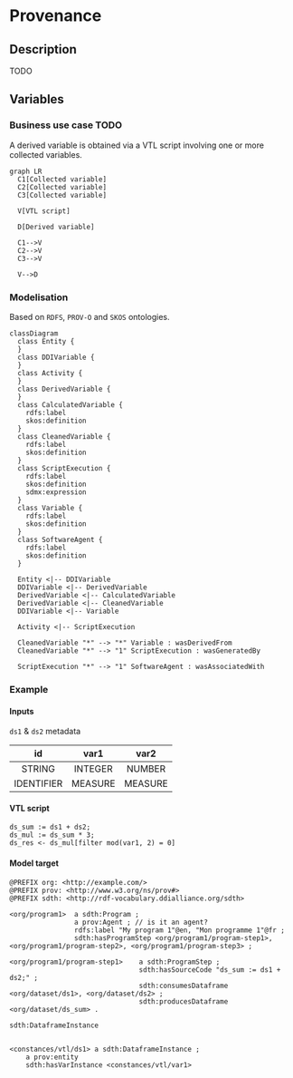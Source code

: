 # Provenance

## Description

TODO

## Variables

### Business use case TODO

A derived variable is obtained via a VTL script involving one or more collected variables.

```mermaid
graph LR
  C1[Collected variable]
  C2[Collected variable]
  C3[Collected variable]

  V[VTL script]

  D[Derived variable]

  C1-->V
  C2-->V
  C3-->V

  V-->D

```

### Modelisation

Based on `RDFS`, `PROV-O` and `SKOS` ontologies.

```mermaid
classDiagram
  class Entity {
  }
  class DDIVariable {
  }
  class Activity {
  }
  class DerivedVariable {
  }
  class CalculatedVariable {
    rdfs:label
    skos:definition
  }
  class CleanedVariable {
    rdfs:label
    skos:definition
  }
  class ScriptExecution {
    rdfs:label
    skos:definition
    sdmx:expression
  }
  class Variable {
    rdfs:label
    skos:definition
  }
  class SoftwareAgent {
    rdfs:label
    skos:definition
  }

  Entity <|-- DDIVariable
  DDIVariable <|-- DerivedVariable
  DerivedVariable <|-- CalculatedVariable
  DerivedVariable <|-- CleanedVariable
  DDIVariable <|-- Variable

  Activity <|-- ScriptExecution

  CleanedVariable "*" --> "*" Variable : wasDerivedFrom
  CleanedVariable "*" --> "1" ScriptExecution : wasGeneratedBy

  ScriptExecution "*" --> "1" SoftwareAgent : wasAssociatedWith
```

### Example

#### Inputs

`ds1` & `ds2` metadata

|id|var1|var2|
|:-:|:-:|:-:|
|STRING|INTEGER|NUMBER|
|IDENTIFIER|MEASURE|MEASURE|

#### VTL script

```vtl
ds_sum := ds1 + ds2;
ds_mul := ds_sum * 3; 
ds_res <- ds_mul[filter mod(var1, 2) = 0]
```

#### Model target

```ttl
@PREFIX org: <http://example.com/>
@PREFIX prov: <http://www.w3.org/ns/prov#>
@PREFIX sdth: <http://rdf-vocabulary.ddialliance.org/sdth>

<org/program1>  a sdth:Program ;
                a prov:Agent ; // is it an agent?
                rdfs:label "My program 1"@en, "Mon programme 1"@fr ;
                sdth:hasProgramStep <org/program1/program-step1>, <org/program1/program-step2>, <org/program1/program-step3> ;

<org/program1/program-step1>    a sdth:ProgramStep ;
                                sdth:hasSourceCode "ds_sum := ds1 + ds2;" ;
                                sdth:consumesDataframe <org/dataset/ds1>, <org/dataset/ds2> ;
                                sdth:producesDataframe <org/dataset/ds_sum> .

sdth:DataframeInstance


<constances/vtl/ds1> a sdth:DataframeInstance ;
	a prov:entity
	sdth:hasVarInstance <constances/vtl/var1>
```